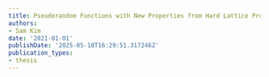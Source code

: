 ```yaml
---
title: Pseudorandom Functions with New Properties from Hard Lattice Problems
authors:
- Sam Kim
date: '2021-01-01'
publishDate: '2025-05-18T16:29:51.317246Z'
publication_types:
- thesis
---
```

